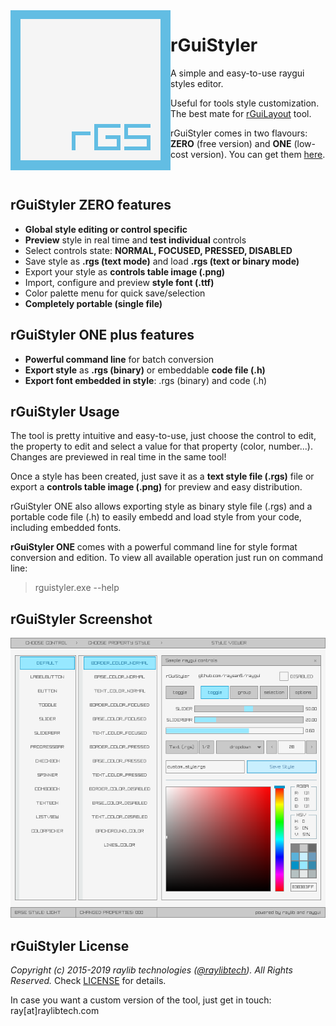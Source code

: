 <img align="left" src="logo/rguistyler_256x256.png" width=256>

# rGuiStyler
A simple and easy-to-use raygui styles editor.

Useful for tools style customization. The best mate for [rGuiLayout](https://github.com/raysan5/rguilayout) tool.

rGuiStyler comes in two flavours: **ZERO** (free version) and **ONE** (low-cost version). You can get them [here](https://raylibtech.itch.io/rguistyler).

<br>

## rGuiStyler ZERO features

 - **Global style editing or control specific**
 - **Preview** style in real time and **test individual** controls
 - Select controls state: **NORMAL, FOCUSED, PRESSED, DISABLED**
 - Save style as **.rgs (text mode)** and load **.rgs (text or binary mode)**
 - Export your style as **controls table image (.png)**
 - Import, configure and preview **style font (.ttf)**
 - Color palette menu for quick save/selection
 - **Completely portable (single file)**
 
## rGuiStyler ONE plus features

 - **Powerful command line** for batch conversion
 - **Export style** as **.rgs (binary)** or embeddable **code file (.h)**
 - **Export font embedded in style**: .rgs (binary) and code (.h)
 
## rGuiStyler Usage

The tool is pretty intuitive and easy-to-use, just choose the control to edit, the property to edit and select a value for that property (color, number...). Changes are previewed in real time in the same tool! 

Once a style has been created, just save it as a **text style file (.rgs)** file or export a **controls table image (.png)** for preview and easy distribution.

rGuiStyler ONE also allows exporting style as binary style file (.rgs) and a portable code file (.h) to easily embedd and load style from your code, including embedded fonts.

**rGuiStyler ONE** comes with a powerful command line for style format conversion and edition. To view all available operation just run on command line:

 > rguistyler.exe --help

## rGuiStyler Screenshot

![rGuiStyler](screenshots/rguistyler_v210_light_shot01.png)

## rGuiStyler License

*Copyright (c) 2015-2019 raylib technologies ([@raylibtech](https://twitter.com/raylibtech)). All Rights Reserved.* Check [LICENSE](LICENSE) for details.

In case you want a custom version of the tool, just get in touch: ray[at]raylibtech.com
